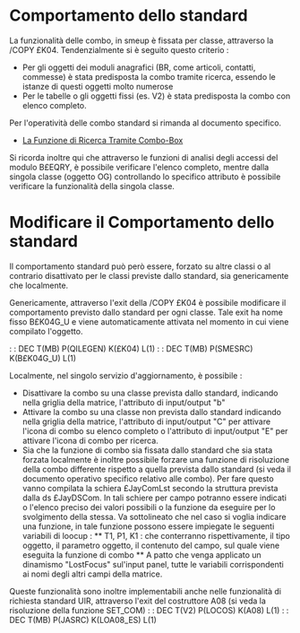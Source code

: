 # Comportamento dello standard

La funzionalità delle combo, in smeup è fissata per classe, attraverso la /COPY £K04. Tendenzialmente si è seguito questo criterio : 
* Per gli oggetti dei moduli anagrafici (BR, come articoli, contatti, commesse) è stata predisposta la combo tramite ricerca, essendo le istanze di questi oggetti molto numerose
* Per le tabelle o gli oggetti fissi (es. V2) è stata predisposta la combo con elenco completo.

Per l'operatività delle combo standard si rimanda al documento specifico.

- [La Funzione di Ricerca Tramite Combo-Box](Sorgenti/DOC/TA/B£AMO/B£EQRYA02B)

Si ricorda inoltre qui che attraverso le funzioni di analisi degli accessi del modulo B£EQRY, è possibile verificare l'elenco completo, mentre dalla singola classe (oggetto OG) controllando lo specifico attributo è possibile verificare la funzionalità della singola classe.

# Modificare il Comportamento dello standard

Il comportamento standard può però essere, forzato su altre classi o al contrario disattivato per le classi previste dallo standard, sia genericamente che localmente.

Genericamente, attraverso l'exit della /COPY £K04 è possibile modificare il comportamento previsto dallo standard per ogni classe. Tale exit ha nome fisso B£K04G_U e viene automaticamente attivata nel momento in cui viene compilato l'oggetto.

 :  : DEC T(MB) P(QILEGEN) K(£K04) L(1)
 :  : DEC T(MB) P(SMESRC) K(B£K04G_U) L(1)

Localmente, nel singolo servizio d'aggiornamento, è possibile : 
* Disattivare la combo su una classe prevista dallo standard, indicando nella griglia della matrice, l'attributo di input/output "b"
* Attivare la combo su una classe non prevista dallo standard indicando nella griglia della matrice, l'attributo di input/output "C" per attivare l'icona di combo su elenco completo o l'attributo di input/output "E" per attivare l'icona di combo per ricerca.
* Sia che la funzione di combo sia fissata dallo standard che sia stata forzata localmente è inoltre possibile forzare una funzione di risoluzione della combo differente rispetto a quella prevista dallo standard (si veda il documento operativo specifico relativo alle combo). Per fare questo vanno compilata la schiera £JayComLst secondo la struttura prevista dalla ds £JayDSCom. In tali schiere per campo potranno essere indicati o l'elenco preciso dei valori possibili o la funzione da eseguire per lo svolgimento della stessa. Va sottolineato che nel caso si voglia indicare una funzione, in tale funzione possono essere impiegate le seguenti variabili di loocup : 
** T1, P1, K1 :  che conterranno rispettivamente, il tipo oggetto, il parametro oggetto, il contenuto del campo, sul quale viene eseguita la funzione di combo
** A patto che venga applicato un dinamismo "LostFocus" sul'input panel, tutte le variabili corrispondenti ai nomi degli altri campi della matrice.

Queste funzionalità sono inoltre implementabili anche nelle funzionalità di richiesta standard UIR, attraverso l'exit del costruttore A08 (si veda la risoluzione della funzione SET_COM)
 :  : DEC T(V2) P(LOCOS) K(A08) L(1)
 :  : DEC T(MB) P(JASRC) K(LOA08_ES) L(1)
